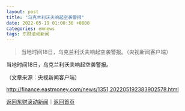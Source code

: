 ```yaml
---
layout: post
title: "乌克兰利沃夫响起空袭警报"
date: 2022-05-19 01:00:30 +0800
categories: emnews
tags: 东财滚动新闻
---
```

> 当地时间18日，乌克兰利沃夫响起空袭警报。（央视新闻客户端）

<p>当地时间18日，乌克兰利沃夫响起空袭警报。 </p><p class="em_media">（文章来源：央视新闻客户端）</p>

<http://finance.eastmoney.com/news/1351,202205192383902578.html>

[返回东财滚动新闻](//finews.withounder.com/emnews/)｜[返回首页](//finews.withounder.com/)